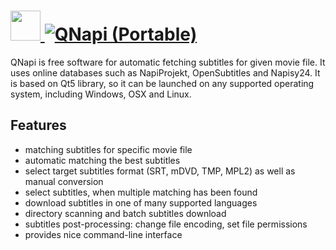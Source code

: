 # [<img src="https://cdn.jsdelivr.net/gh/AdmiringWorm/chocolatey-packages@4b3737a1629d626cc6c256573ed26feb6054be03/automatic/qnapi/icons/128x128.png" height="48" width="48" /> ![QNapi (Portable)](<https://img.shields.io/chocolatey/v/qnapi.portable.svg?label=QNapi%20(Portable)&style=for-the-badge>)](https://community.chocolatey.org/packages/qnapi.portable)

QNapi is free software for automatic fetching subtitles for given movie file. It uses online databases such as NapiProjekt, OpenSubtitles and Napisy24. It is based on Qt5 library, so it can be launched on any supported operating system, including Windows, OSX and Linux.

## Features

- matching subtitles for specific movie file
- automatic matching the best subtitles
- select target subtitles format (SRT, mDVD, TMP, MPL2) as well as manual conversion
- select subtitles, when multiple matching has been found
- download subtitles in one of many supported languages
- directory scanning and batch subtitles download
- subtitles post-processing: change file encoding, set file permissions
- provides nice command-line interface
